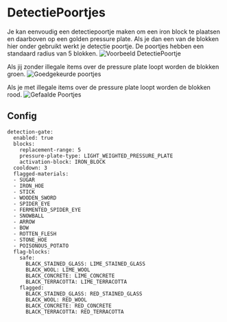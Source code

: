 # DetectiePoortjes

Je kan eenvoudig een detectiepoortje maken om een iron block te plaatsen en daarboven op een golden pressure plate. Als je dan een van de blokken hier onder gebruikt werkt je detectie poortje. De poortjes hebben een standaard radius van 5 blokken.
![Voorbeeld DetectiePoortje](https://media.nijhuissven.nl/saZa6/zadiwiPU39.png/raw)

Als jij zonder illegale items over de pressure plate loopt worden de blokken groen.
![Goedgekeurde poortjes](https://media.nijhuissven.nl/saZa6/gIFateye93.png/raw)

Als je met illegale items over de pressure plate loopt worden de blokken rood.
![Gefaalde Poortjes](https://media.nijhuissven.nl/saZa6/SAnayebe24.png/raw)

## Config

    detection-gate:
      enabled: true
      blocks:
        replacement-range: 5
        pressure-plate-type: LIGHT_WEIGHTED_PRESSURE_PLATE
        activation-block: IRON_BLOCK
      cooldown: 3
      flagged-materials:
      - SUGAR
      - IRON_HOE
      - STICK
      - WOODEN_SWORD
      - SPIDER_EYE
      - FERMENTED_SPIDER_EYE
      - SNOWBALL
      - ARROW
      - BOW
      - ROTTEN_FLESH
      - STONE_HOE
      - POISONOUS_POTATO
      flag-blocks:
        safe:
          BLACK_STAINED_GLASS: LIME_STAINED_GLASS
          BLACK_WOOL: LIME_WOOL
          BLACK_CONCRETE: LIME_CONCRETE
          BLACK_TERRACOTTA: LIME_TERRACOTTA
        flagged:
          BLACK_STAINED_GLASS: RED_STAINED_GLASS
          BLACK_WOOL: RED_WOOL
          BLACK_CONCRETE: RED_CONCRETE
          BLACK_TERRACOTTA: RED_TERRACOTTA

